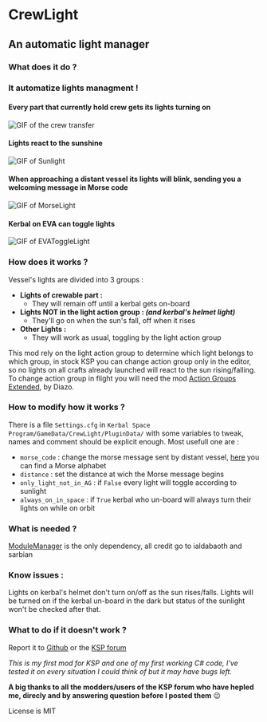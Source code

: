 # CrewLight

## An automatic light manager


### What does it do ?

### It automatize lights managment !

#### Every part that currently hold crew gets its lights turning on

![GIF of the crew transfer](http://i.imgur.com/QUqylip.gif)


#### Lights react to the sunshine

![GIF of Sunlight](http://i.imgur.com/hw9wEd8.gif)


#### When approaching a distant vessel its lights will blink, sending you a welcoming message in Morse code

![GIF of MorseLight](http://i.imgur.com/YlwWKMr.gif)


#### Kerbal on EVA can toggle lights

![GIF of EVAToggleLight](http://i.imgur.com/DO9GwbO.gif)



### How does it works ?

Vessel's lights are divided into 3 groups : 
* **Lights of crewable part :**
  * They will remain off until a kerbal gets on-board
* **Lights NOT in the light action group : _(and kerbal's helmet light)_**
  * They'll go on when the sun's fall, off when it rises
* **Other Lights :**
  * They will work as usual, toggling by the light action group
  
This mod rely on the light action group to determine which light belongs to which group, in stock KSP you can change action group only in the editor, so no lights on all crafts already launched will react to the sun rising/falling. To change action group in flight you will need the mod [Action Groups Extended](http://forum.kerbalspaceprogram.com/index.php?/topic/67235-122dec1016-action-groups-extended-250-action-groups-in-flight-editing-now-kosremotetech/), by Diazo.
  
  
### How to modify how it works ?
  
There is a file `Settings.cfg` in `Kerbal Space Program/GameData/CrewLight/PluginData/` with some variables to tweak, names and comment should be explicit enough. Most usefull one are :
* `morse_code` : change the morse message sent by distant vessel, [here](https://commons.wikimedia.org/wiki/File:International_Morse_Code.svg) you can find a Morse alphabet
* `distance` : set the distance at wich the Morse message begins
* `only_light_not_in_AG` : if `False` every light will toggle according to sunlight
* `always_on_in_space` : if `True` kerbal who un-board will always turn their lights on while on orbit
  
  
### What is needed ?
  
[ModuleManager](http://forum.kerbalspaceprogram.com/index.php?/topic/50533-121-module-manager-275-november-29th-2016-better-late-than-never/) is the only dependency, all credit go to ialdabaoth and sarbian


### Know issues :

Lights on kerbal's helmet don't turn on/off as the sun rises/falls. Lights will be turned on if the kerbal un-board in the dark but status of the sunlight won't be checked after that.


### What to do if it doesn't work ?

Report it to [Github](https://github.com/Li0n-0/CrewLight) or the [KSP forum]()



*This is my first mod for KSP and one of my first working C# code, I've tested it on every situation I could think of but it may have bugs left.*

**A big thanks to all the modders/users of the KSP forum who have hepled me, direcly and by answering question before I posted them** :wink:

License is MIT
